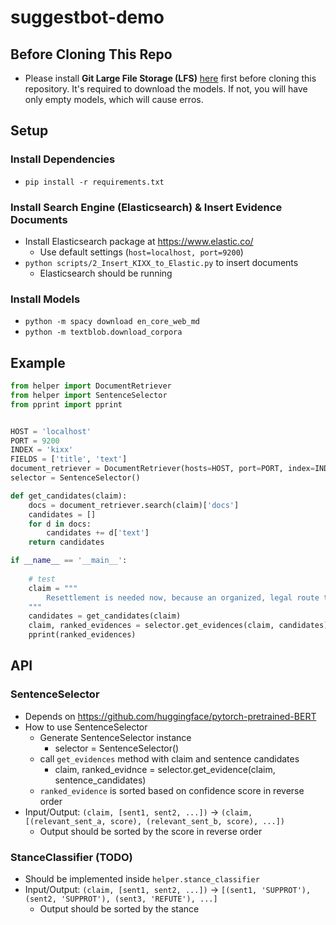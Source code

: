 # suggestbot-demo

## Before Cloning This Repo

* Please install **Git Large File Storage (LFS)** [here](https://git-lfs.github.com/) first before cloning this repository. It's required to download the models. If not, you will have only empty models, which will cause erros.

## Setup

### Install Dependencies

* `pip install -r requirements.txt`

### Install Search Engine (Elasticsearch) & Insert Evidence Documents

* Install Elasticsearch package at https://www.elastic.co/
  * Use default settings (`host=localhost, port=9200`)
* `python scripts/2_Insert_KIXX_to_Elastic.py` to insert documents
  * Elasticsearch should be running

### Install Models

* `python -m spacy download en_core_web_md`
* `python -m textblob.download_corpora`

## Example

```python
from helper import DocumentRetriever
from helper import SentenceSelector
from pprint import pprint


HOST = 'localhost'
PORT = 9200
INDEX = 'kixx'
FIELDS = ['title', 'text']
document_retriever = DocumentRetriever(hosts=HOST, port=PORT, index=INDEX, fields=FIELDS)
selector = SentenceSelector()

def get_candidates(claim):
    docs = document_retriever.search(claim)['docs']
    candidates = []
    for d in docs:
        candidates += d['text']
    return candidates

if __name__ == '__main__':
    
    # test
    claim = """
        Resettlement is needed now, because an organized, legal route to hope in the U.S., as well as in Canada and Australia, will disempower the smugglers who are currently charging 1,200 euros for desperate people to get the six kilometers from Turkey to Greece.
    """
    candidates = get_candidates(claim)
    claim, ranked_evidences = selector.get_evidences(claim, candidates)
    pprint(ranked_evidences)

```

## API

### SentenceSelector

* Depends on https://github.com/huggingface/pytorch-pretrained-BERT
* How to use SentenceSelector
   * Generate SentenceSelector instance
      * selector = SentenceSelector()
   * call `get_evidences` method with claim and sentence candidates
      * claim, ranked_evidnce = selector.get_evidence(claim, sentence_candidates)
   * `ranked_evidence` is sorted based on confidence score in reverse order
* Input/Output: `(claim, [sent1, sent2, ...])` -> `(claim, [(relevant_sent_a, score), (relevant_sent_b, score), ...])`
  * Output should be sorted by the score in reverse order

### StanceClassifier (TODO)

* Should be implemented inside `helper.stance_classifier`
* Input/Output: `(claim, [sent1, sent2, ...])` -> `[(sent1, 'SUPPROT'), (sent2, 'SUPPROT'), (sent3, 'REFUTE'), ...]`
  * Output should be sorted by the stance
